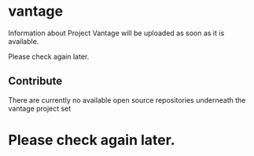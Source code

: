 # vantage
Information about Project Vantage will be uploaded as soon as it is available.

Please check again later.

## Contribute
There are currently no available open source repositories underneath the vantage project set

# Please check again later.

